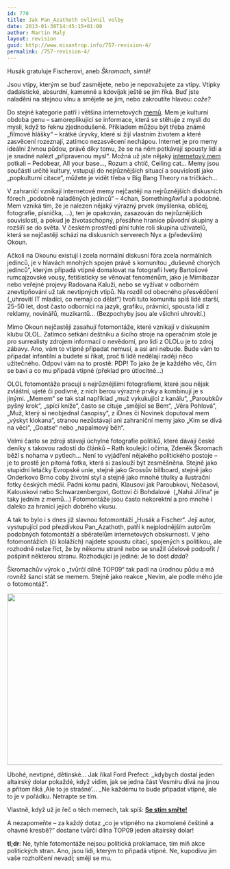 ```yaml
---
id: 770
title: Jak Pan_Azathoth ovlivnil volby
date: 2013-01-30T14:45:15+01:00
author: Martin Malý
layout: revision
guid: http://www.misantrop.info/757-revision-4/
permalink: /757-revision-4/
---
```

Husák gratuluje Fischerovi, aneb _Škromach, simtě!_

<!--more-->

Jsou vtipy, kterým se buď zasmějete, nebo je nepovažujete za vtipy. Vtípky dadaistické, absurdní, kamenné a kdovíjak ještě se jim říká. Buď jste naladěni na stejnou vlnu a smějete se jim, nebo zakroutíte hlavou: _cože?_

Do stejné kategorie patří i většina internetových [memů](http://cs.wikipedia.org/wiki/Mem). Mem je kulturní obdoba genu &#8211; samoreplikující se informace, která se stěhuje z mysli do mysli, když to řeknu zjednodušeně. Příkladem můžou být třeba známé &#8222;filmové hlášky&#8220; &#8211; krátké úryvky, které si žijí vlastním životem a které zasvěcení rozeznají, zatímco nezasvěcení nechápou. Internet je pro memy ideální živnou půdou, právě díky tomu, že se na něm potkávají spousty lidí a je snadné nalézt &#8222;připravenou mysl&#8220;. Možná už jste nějaký [internetový mem](http://cs.wikipedia.org/wiki/Kategorie:Internetov%C3%A9_memy) potkali &#8211; Pedobear, All your base&#8230;, Rozum a chtíč, Ceiling cat&#8230; Memy jsou součástí určité kultury, vstupují do nejrůznějších situací a souvislostí jako &#8222;popkulturní citace&#8220;, můžete je vidět třeba v Big Bang Theory na tričkách&#8230;

V zahraničí vznikají internetové memy nejčastěji na nejrůznějších diskusních fórech &#8222;podobně naladěných jedinců&#8220; &#8211; 4chan, SomethingAwful a podobné. Mem vzniká tím, že je nalezen nějaký výrazný prvek (myšlenka, obličej, fotografie, písnička, &#8230;), ten je opakován, zasazován do nejrůznějších souvislostí, a pokud je životaschopný, přesáhne hranice původní skupiny a rozšíří se do světa. V českém prostředí plní tuhle roli skupina uživatelů, která se nejčastěji schází na diskusních serverech Nyx a (především) Okoun.

Ačkoli na Okounu existují i zcela normální diskusní fóra zcela normálních jedinců, je v hlavách mnohých spojen právě s komunitou &#8222;duševně chorých jedinců&#8220;, kterým připadá vtipné domalovat na fotografii Ivety Bartošové rumcajzovské vousy, fetišisticky se věnovat fenoménům, jako je Mimibazar nebo veřejné projevy Radovana Kaluži, nebo se vyžívat v odborném znevtipňování už tak nevtipných vtipů. Na rozdíl od obecného přesvědčení (&#8222;uhrovití IT mladíci, co nemají co dělat&#8220;) tvoří tuto komunitu spíš lidé starší, 25-50 let, dost často odborníci na jazyk, grafiku, právníci, spousta lidí z reklamy, novinářů, muzikantů&#8230; (Bezpochyby jsou ale všichni uhrovití.)

Mimo Okoun nejčastěji zasahují fotomontáže, které vznikají v diskusním klubu OLOL. Zatímco setkání deštníku a šicího stroje na operačním stole je pro surrealisty zdrojem informací o nevědomí, pro lidi z OLOLu je to zdroj zábavy. Ano, vám to vtipné připadat nemusí, a asi ani nebude. Bude vám to připadat infantilní a budete si říkat, proč ti lidé nedělají raději něco užitečného. Odpoví vám na to prostě: PDP! To jako že je každého věc, čím se baví a co mu připadá vtipné (překlad pro útlocitné&#8230;)

OLOL fotomontáže pracují s nejrůznějšími fotografiemi, které jsou nějak zvláštní, ujeté či podivné, z nich berou výrazné prvky a kombinují je s jinými. &#8222;Memem&#8220; se tak stal například &#8222;muž vykukující z kanálu&#8220;, &#8222;Paroubkův pyšný krok&#8220;, &#8222;spící kníže&#8220;, často se cituje &#8222;smějící se Bém&#8220;, &#8222;Věra Pohlová&#8220;, &#8222;Muž, který si neobjednal časopisy&#8220;, z iDnes či Novinek doputoval mem &#8222;výskyt klokana&#8220;, stranou nezůstávají ani zahraniční memy jako &#8222;Kim se dívá na věci&#8220;, &#8222;Goatse&#8220; nebo &#8222;napalmový běh&#8220;.

Velmi často se zdroji stávají úchylné fotografie politiků, které dávají české deníky s takovou radostí do článků &#8211; Rath koulející očima, Zdeněk Škromach běží s nohama v pytlech&#8230; Není to vyjádření nějakého politického postoje &#8211; je to prostě jen pitomá fotka, která si zaslouží být zesměšněna. Stejně jako stupidní letáčky Evropské unie, stejně jako Grossův billboard, stejně jako Onderkovo Brno coby životní styl a stejně jako mnohé titulky a ilustrační fotky českých médií. Padni komu padni, Klausovi jak Paroubkovi, Nečasovi, Kalouskovi nebo Schwarzenbergovi, Gottovi či Bohdalové  (&#8222;Nahá Jiřina&#8220; je taky jedním z memů&#8230;) Fotomontáže jsou často nekorektní a pro mnohé i daleko za hranicí jejich dobrého vkusu.

A tak to bylo i s dnes již slavnou fotomontáží &#8222;Husák a Fischer&#8220;. Její autor, vystupující pod přezdívkou Pan_Azathoth, patří k nejplodnějším autorům podobných fotomontáží a sběratelům internetových obskurností. V jeho fotomontážích (či kolážích) najdete spoustu citací, spojených s politikou, ale rozhodně nelze říct, že by někomu stranil nebo se snažil účelově podpořit / pošpinit některou stranu. Rozhodující je jediné: Je to dost _dada_?

Škromachův výrok o &#8222;tvůrčí dílně TOP09&#8220; tak padl na úrodnou půdu a má rovněž šanci stát se memem. Stejně jako reakce &#8222;Nevím, ale podle mého jde o fotomontáž&#8220;.

<img class="alignnone" title="OLOL, autor: Pan_Azathoth" alt="" src="http://www.misantrop.info/wp-content/uploads/2013/01/40tbd.jpg" width="658" height="400" /> 

Ubohé, nevtipné, dětinské&#8230; Jak říkal Ford Prefect: _kdybych dostal jeden altairský dolar pokaždé, když vidím, jak se jedna část Vesmíru dívá na jinou a přitom říká &#8218;Ale to je strašné&#8217;&#8230; _Ne každému to bude připadat vtipné, ale to je v pořádku. Netrapte se tím.

Vlastně, když už je řeč o těch memech, tak spíš: [**Se stim smřte!**](http://historje.tumblr.com/image/36601964626)

A nezapomeňte &#8211; za každý dotaz &#8222;co je vtipného na zkomolené češtině a ohavné kresbě?&#8220; dostane tvůrčí dílna TOP09 jeden altairský dolar!

**tl;dr**: Ne, tyhle fotomontáže nejsou politická proklamace, tím míň akce politických stran. Ano, jsou lidi, kterým to připadá vtipné. Ne, kupodivu jim vaše rozhořčení nevadí; smějí se mu.